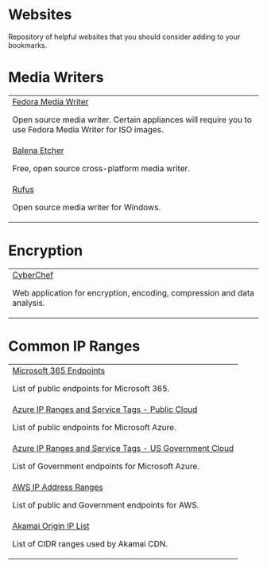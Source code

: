 # Websites
Repository of helpful websites that you should consider adding to your bookmarks.

# Media Writers
<table>
  <tr>
    <td>
      <a href="https://fedoraproject.org/workstation/download/">Fedora Media Writer</a>
      <p>Open source media writer. Certain appliances will require you to use Fedora Media Writer for ISO images.</p>
    </td>
  </tr>
  <tr>
    <td>
      <a href="https://etcher.balena.io/">Balena Etcher</a>
      <p>Free, open source cross-platform media writer.</p>
    </td>
  </tr>
  <tr>
    <td>
      <a href="https://rufus.ie/en/">Rufus</a>
      <p>Open source media writer for Windows.</p>
    </td>
  </tr>
</table>

# Encryption
<table>
  <tr>
    <td>
      <a href="https://gchq.github.io/CyberChef/">CyberChef</a>
      <p>Web application for encryption, encoding, compression and data analysis.</p>
    </td>
  </tr>
</table>

# Common IP Ranges
<table>
  <tr>
    <td>
      <a href="https://learn.microsoft.com/en-us/microsoft-365/enterprise/microsoft-365-endpoints?view=o365-worldwide">Microsoft 365 Endpoints</a>
      <p>List of public endpoints for Microsoft 365.</p>
    </td>
  </tr>
  <tr>
    <td>
      <a href="https://www.microsoft.com/en-us/download/details.aspx?id=56519">Azure IP Ranges and Service Tags - Public Cloud</a>
      <p>List of public endpoints for Microsoft Azure.</p>
    </td>
  </tr>
  <tr>
    <td>
      <a href="https://www.microsoft.com/en-US/download/details.aspx?id=57063">Azure IP Ranges and Service Tags - US Government Cloud</a>
      <p>List of Government endpoints for Microsoft Azure.</p>
    </td>
  </tr>
  <tr>
    <td>
      <a href="https://docs.aws.amazon.com/vpc/latest/userguide/aws-ip-ranges.html">AWS IP Address Ranges</a>
      <p>List of public and Government endpoints for AWS.</p>
    </td>
  </tr>
  <tr>
    <td>
      <a href="https://techdocs.akamai.com/origin-ip-acl/docs/update-your-origin-server">Akamai Origin IP List</a>
      <p>List of CIDR ranges used by Akamai CDN.</p>
    </td>
  </tr>
</table>

